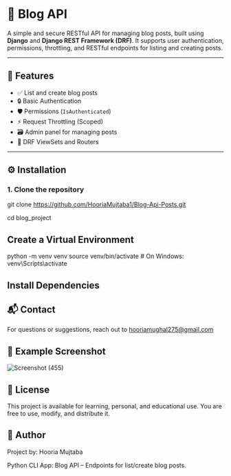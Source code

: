# 📝 Blog API

A simple and secure RESTful API for managing blog posts, built using **Django** and **Django REST Framework (DRF)**. It supports user authentication, permissions, throttling, and RESTful endpoints for listing and creating posts.

---

## 📌 Features

- ✅ List and create blog posts
- 🔒 Basic Authentication
- 🛡️ Permissions (`IsAuthenticated`)
- ⚡ Request Throttling (Scoped)
- 🗃️ Admin panel for managing posts
- 🚀 DRF ViewSets and Routers

---

## ⚙️ Installation

### 1. Clone the repository


git clone https://github.com/HooriaMujtaba1/Blog-Api-Posts.git

cd blog_project

##  Create a Virtual Environment

python -m venv venv
source venv/bin/activate    # On Windows: venv\Scripts\activate

##   Install Dependencies



## 📬 Contact

For questions or suggestions, reach out to hooriamughal275@gmail.com

## 📸 Example Screenshot

![Screenshot (455)](https://github.com/user-attachments/assets/b7635603-0725-4eab-913b-7fffc37634ad)


## 📄 License

This project is available for learning, personal, and educational use. You are free to use, modify, and distribute it.

## 👤 Author

Project by: Hooria Mujtaba

Python CLI App:  Blog API – Endpoints for list/create blog posts.



